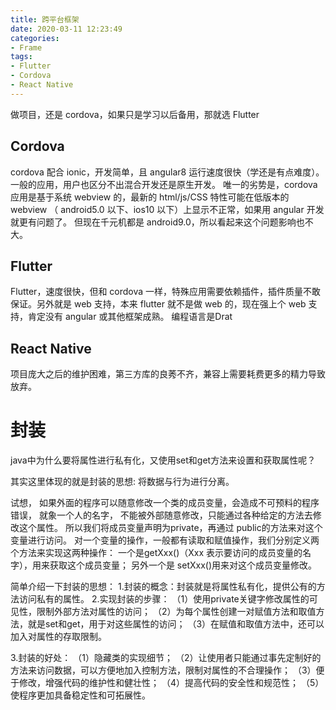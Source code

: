 ```yaml
---
title: 跨平台框架
date: 2020-03-11 12:23:49
categories:
- Frame
tags:
- Flutter
- Cordova
- React Native
---
```


做项目，还是 cordova，如果只是学习以后备用，那就选 Flutter
## Cordova
cordova 配合 ionic，开发简单，且 angular8 运行速度很快（学还是有点难度）。一般的应用，用户也区分不出混合开发还是原生开发。
唯一的劣势是，cordova 应用是基于系统 webview 的，最新的 html/js/CSS 特性可能在低版本的 webview （ android5.0 以下、ios10 以下）上显示不正常，如果用 angular 开发就更有问题了。
但现在千元机都是 android9.0，所以看起来这个问题影响也不大。

## Flutter
Flutter，速度很快，但和 cordova 一样，特殊应用需要依赖插件，插件质量不敢保证。另外就是 web 支持，本来 flutter 就不是做 web 的，现在强上个 web 支持，肯定没有 angular 或其他框架成熟。
编程语言是Drat

## React Native
项目庞大之后的维护困难，第三方库的良莠不齐，兼容上需要耗费更多的精力导致放弃。

# 封装
java中为什么要将属性进行私有化，又使用set和get方法来设置和获取属性呢？

其实这里体现的就是封装的思想: 将数据与行为进行分离。

试想， 如果外面的程序可以随意修改一个类的成员变量，会造成不可预料的程序错误， 就象一个人的名字，
不能被外部随意修改，只能通过各种给定的方法去修改这个属性。
所以我们将成员变量声明为private，再通过 public的方法来对这个变量进行访问。
对一个变量的操作，一般都有读取和赋值操作，我们分别定义两个方法来实现这两种操作：
一个是getXxx()（Xxx 表示要访问的成员变量的名字），用来获取这个成员变量；
另外一个是 setXxx()用来对这个成员变量修改。


 

简单介绍一下封装的思想：
1.封装的概念：封装就是将属性私有化，提供公有的方法访问私有的属性。
2.实现封装的步骤：
（1）使用private关键字修改属性的可见性，限制外部方法对属性的访问；
（2）为每个属性创建一对赋值方法和取值方法，就是set和get，用于对这些属性的访问；
（3）在赋值和取值方法中，还可以加入对属性的存取限制。

3.封装的好处：
（1）隐藏类的实现细节；
（2）让使用者只能通过事先定制好的方法来访问数据，可以方便地加入控制方法，限制对属性的不合理操作；
（3）便于修改，增强代码的维护性和健壮性；
（4）提高代码的安全性和规范性；
（5）使程序更加具备稳定性和可拓展性。